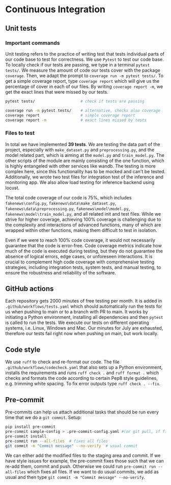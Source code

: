 # Continuous Integration

## Unit tests

### Important commands
Unit testing refers to the practice of writing test that tests individual parts of our code base to test for correctness. We use `Pytest` to test our code base. To locally check if our tests are passing, we type in a terminal `pytest tests/`. We measure the amount of code our tests cover with the package `coverage`. Then, we adapt the prompt to `coverage run -m pytest tests/`. To get a simple coverage report, type `coverage report` which will give us the percentage of cover in each of our files. By writing `coverage report -m`, we get the exact lines that were missed by our tests.

```bash
pytest tests/                    # check if tests are passing
```
```bash
coverage run -m pytest tests/    # alternative, checks also coverage
coverage report                  # simple coverage report
coverage report -m               # exact lines missed by tests
```

### Files to test
In total we have implemented **39 tests**. We are testing the data part of the project, especially with `make_dataset.py` and `preprocessing.py`, and the model related part, which is aiming at the `model.py` and `train_model.py`. The other scripts of the module are mainly consisting of the one function, which is highly entangeled with other services like wandb. The testing is more complex here, since this functionality has to be mocked and can't be tested. Additionally, we wrote two test files for integration test of the inference and monitoring app. We also allow load testing for inference backend using locust.

The total code coverage of our code is 75%, which includes `fakenews\config.py`, `fakenews\data\make_dataset.py`, `fakenews\data\preprocessing.py`, `fakenews\model\model.py`, `fakenews\model\train_model.py`, and all related init and test files. While we strive for higher coverage, achieving 100% coverage is challenging due to the complexity and interactions of advanced functions, many of which are wrapped within other functions, making them difficult to test in isolation.

Even if we were to reach 100% code coverage, it would not necessarily guarantee that the code is error-free. Code coverage metrics indicate how much of the code is executed during testing, but they do not guarantee the absence of logical errors, edge cases, or unforeseen interactions. It is crucial to complement high code coverage with comprehensive testing strategies, including integration tests, system tests, and manual testing, to ensure the robustness and reliability of the software.

## GitHub actions
Each repository gets 2000 minutes of free testing per month. It is added in `.github/workflows/tests.yaml` which should automatically run the tests for us when pushing to main or to a branch with PR to main. It works by initiating a Python environment, installing all dependencies and then `pytest` is called to run the tests. We execute our tests on different operating systems, i.e. Linux, Windows and Mac. Our minutes for July are exhausted, therefore our tests fail right now when pushing on main, but work locally.

## Code style
We use `ruff` to check and re-format our code. The file `.github/workflows/codecheck.yaml` that also sets up a Python environment, installs the requirements and runs `ruff check .` and `ruff format .` which checks and formats the code according to certain Pep8 style guidelines, e.g. trimming white spacing.
To fix error outputs type `ruff check . --fix`.

## Pre-commit
Pre-commits can help us attach additional tasks that should be run every time that we do a `git commit`. Setup:

```bash
pip install pre-commit
pre-commit sample-config > .pre-commit-config.yaml #(or git pull, if file already exists, important: utf-8)
pre-commit install
pre-commit run --all-files  # fixes all files
git commit -m "Commit message" --no-verify  # usual commit
```

We can either add the modified files to the staging area and commit. If we have style issues for example, the pre-commit fixes those such that we can re-add them, commit and push. Otherwise we could run `pre-commit run --all-files` which fixes all files. If we want to do usual commits, we add as usual and then type `git commit -m "Commit message" --no-verify`.
